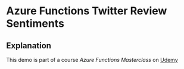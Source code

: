 # Azure Functions Twitter Review Sentiments

## Explanation
This demo is part of a course *Azure Functions Masterclass* on [Udemy](https://www.udemy.com/course/azure-functions-masterclass/?referralCode=DB5EC4045241D9C76097![image](https://user-images.githubusercontent.com/41804489/124524513-fd6a6600-ddc0-11eb-835a-a35a23cd6724.png)
)
